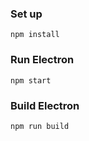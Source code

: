 ### Set up

```
npm install
```

### Run Electron

```
npm start
```

### Build Electron

```
npm run build
```
